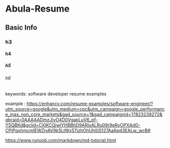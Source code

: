 # Abula-Resume
## Basic Info
### h3
#### h4
##### h5
###### h6
<!-- ####### h7      // 错误代码
######## h8     // 错误代码
######### h9    // 错误代码
########## h10  // 错误代码 -->


keywords: software developer resume examples

example :
https://enhancv.com/resume-examples/software-engineer/?utm_source=google&utm_medium=cpc&utm_campaign=google_performance_max_non_core_markets&gad_source=1&gad_campaignid=17823238272&gbraid=0AAAAADmzJlvO4D0VgapLuV6_pf-YSQBKd&gclid=Cj0KCQjwlYHBBhD9ARIsALRu09r9eRyOPXAdG-CPjPqxhmcmlEWZjvAV9k5LtWx57izhOhUh0iS127AaApd3EALw_wcB#


https://www.runoob.com/markdown/md-tutorial.html


